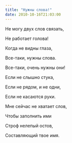 ```yaml
---
title: "Нужны слова!"
date: 2010-10-16T21:03:00
---
```


Не могу двух слов связать,

Не работает голова!

Когда не видны глаза,

Все-таки, нужны слова.



Все-таки, очень нужны они!

Если не слышно стука,

Если не рядом, и не одни,

Если не касаются руки.



Мне сейчас не хватает слов,

Чтобы заполнить ими

Строф нелепый остов,

Составляющий твое имя.
